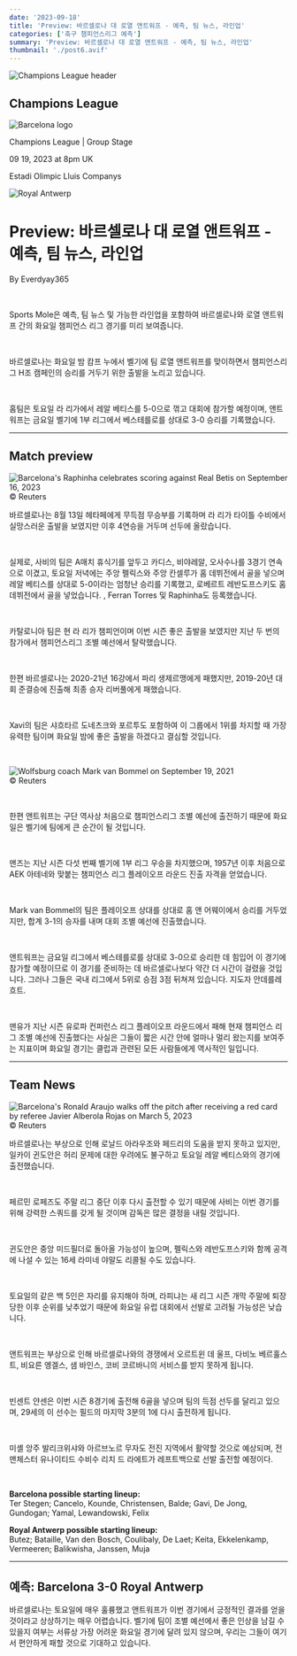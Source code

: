 ```yaml
---
date: '2023-09-18'
title: 'Preview: 바르셀로나 대 로열 앤트워프 - 예측, 팀 뉴스, 라인업'
categories: ['축구 챔피언스리그 예측']
summary: 'Preview: 바르셀로나 대 로열 앤트워프 - 예측, 팀 뉴스, 라인업'
thumbnail: './post6.avif'
---
```


![Champions League header](https://sm.imgix.net/19/40/cl-header.jpg?w=676&h=60&auto=compress,format&fit=clip 'Champions League header')

## Champions League

![Barcelona logo](https://sm.imgix.net/19/06/barlog.png?w=60&h=60&auto=compress,format&fit=clip 'Barcelona logo')

Champions League | Group Stage

09 19, 2023 at 8pm UK

Estadi Olimpic Lluis Companys

![Royal Antwerp](https://sm.imgix.net/23/29/antlog.png?w=60&h=60&auto=compress,format&fit=clip 'Royal Antwerp')

# Preview: 바르셀로나 대 로열 앤트워프 - 예측, 팀 뉴스, 라인업

By Everdyay365

<br />

Sports Mole은 예측, 팀 뉴스 및 가능한 라인업을 포함하여 바르셀로나와 로열 앤트워프 간의 화요일 챔피언스 리그 경기를 미리 보여줍니다.

<br />

바르셀로나는 화요일 밤 캄프 누에서 벨기에 팀 로열 앤트워프를 맞이하면서 챔피언스리그 H조 캠페인의 승리를 거두기 위한 출발을 노리고 있습니다.

<br />

홈팀은 토요일 라 리가에서 레알 베티스를 5-0으로 꺾고 대회에 참가할 예정이며, 앤트워프는 금요일 벨기에 1부 리그에서 베스테를로를 상대로 3-0 승리를 기록했습니다.

---

## Match preview

![Barcelona's Raphinha celebrates scoring against Real Betis on September 16, 2023](https://sm.imgix.net/23/37/barbet.JPG?w=640&h=480&auto=compress,format&fit=clip "Barcelona's Raphinha celebrates scoring against Real Betis on September 16, 2023")<br/>© Reuters

바르셀로나는 8월 13일 헤타페에게 무득점 무승부를 기록하며 라 리가 타이틀 수비에서 실망스러운 출발을 보였지만 이후 4연승을 거두며 선두에 올랐습니다.

<br />

실제로, 사비의 팀은 A매치 휴식기를 앞두고 카디스, 비야레알, 오사수나를 3경기 연속으로 이겼고, 토요일 저녁에는 주앙 펠릭스와 주앙 칸셀루가 홈 데뷔전에서 골을 넣으며 레알 베티스를 상대로 5-0이라는 엄청난 승리를 기록했고, 로베르트 레반도프스키도 홈 데뷔전에서 골을 넣었습니다. , Ferran Torres 및 Raphinha도 등록했습니다.

<br />

카탈로니아 팀은 현 라 리가 챔피언이며 이번 시즌 좋은 출발을 보였지만 지난 두 번의 참가에서 챔피언스리그 조별 예선에서 탈락했습니다.

<br />

한편 바르셀로나는 2020-21년 16강에서 파리 생제르맹에게 패했지만, 2019-20년 대회 준결승에 진출해 최종 승자 리버풀에게 패했습니다.

<br />

Xavi의 팀은 샤흐타르 도네츠크와 포르투도 포함하여 이 그룹에서 1위를 차지할 때 가장 유력한 팀이며 화요일 밤에 좋은 출발을 하겠다고 결심할 것입니다.

<br />

![Wolfsburg coach Mark van Bommel on September 19, 2021](https://sm.imgix.net/21/37/mark-van-bommel.jpg?w=640&h=480&auto=compress,format&fit=clip 'Wolfsburg coach Mark van Bommel on September 19, 2021')<br/>© Reuters

<br />

한편 앤트워프는 구단 역사상 처음으로 챔피언스리그 조별 예선에 출전하기 때문에 화요일은 벨기에 팀에게 큰 순간이 될 것입니다.

<br />

맨즈는 지난 시즌 다섯 번째 벨기에 1부 리그 우승을 차지했으며, 1957년 이후 처음으로 AEK 아테네와 맞붙는 챔피언스 리그 플레이오프 라운드 진출 자격을 얻었습니다.

<br />

Mark van Bommel의 팀은 플레이오프 상대를 상대로 홈 앤 어웨이에서 승리를 거두었지만, 합계 3-1의 승자를 내며 대회 조별 예선에 진출했습니다.

<br />

앤트워프는 금요일 리그에서 베스테를로를 상대로 3-0으로 승리한 데 힘입어 이 경기에 참가할 예정이므로 이 경기를 준비하는 데 바르셀로나보다 약간 더 시간이 걸렸을 것입니다. 그러나 그들은 국내 리그에서 5위로 승점 3점 뒤쳐져 있습니다. 지도자 안데를레흐트.

<br />

맨유가 지난 시즌 유로파 컨퍼런스 리그 플레이오프 라운드에서 패해 현재 챔피언스 리그 조별 예선에 진출했다는 사실은 그들이 짧은 시간 안에 얼마나 멀리 왔는지를 보여주는 지표이며 화요일 경기는 클럽과 관련된 모든 사람들에게 역사적인 일입니다.

---

## Team News

![Barcelona's Ronald Araujo walks off the pitch after receiving a red card by referee Javier Alberola Rojas on March 5, 2023](https://sm.imgix.net/23/10/ronald-araujo.jpg?w=640&h=480&auto=compress,format&fit=clip "Barcelona's Ronald Araujo walks off the pitch after receiving a red card by referee Javier Alberola Rojas on March 5, 2023")<br/>© Reuters

바르셀로나는 부상으로 인해 로날드 아라우조와 페드리의 도움을 받지 못하고 있지만, 일카이 귄도안은 허리 문제에 대한 우려에도 불구하고 토요일 레알 베티스와의 경기에 출전했습니다.

<br />

페르민 로페즈도 주말 리그 중단 이후 다시 출전할 수 있기 때문에 사비는 이번 경기를 위해 강력한 스쿼드를 갖게 될 것이며 감독은 많은 결정을 내릴 것입니다.

<br />

귄도안은 중앙 미드필더로 돌아올 가능성이 높으며, 펠릭스와 레반도프스키와 함께 공격에 나설 수 있는 16세 라미네 야말도 리콜될 수도 있습니다.

<br />

토요일의 같은 백 5인은 자리를 유지해야 하며, 라피냐는 새 리그 시즌 개막 주말에 퇴장당한 이후 순위를 낮추었기 때문에 화요일 유럽 대회에서 선발로 고려될 가능성은 낮습니다.

<br />

앤트워프는 부상으로 인해 바르셀로나와의 경쟁에서 오르트윈 데 울프, 다비노 베르훌스트, 비요른 엥겔스, 샘 바인스, 코비 코르바니의 서비스를 받지 못하게 됩니다.

<br />

빈센트 얀센은 이번 시즌 8경기에 출전해 6골을 넣으며 팀의 득점 선두를 달리고 있으며, 29세의 이 선수는 필드의 마지막 3분의 1에 다시 출전하게 됩니다.

<br />

미셸 앙주 발리크위샤와 아르브노르 무자도 전진 지역에서 활약할 것으로 예상되며, 전 맨체스터 유나이티드 수비수 리치 드 라에트가 레프트백으로 선발 출전할 예정이다.

<br />

**Barcelona possible starting lineup:**  
Ter Stegen; Cancelo, Kounde, Christensen, Balde; Gavi, De Jong, Gundogan; Yamal, Lewandowski, Felix

**Royal Antwerp possible starting lineup:**  
Butez; Bataille, Van den Bosch, Coulibaly, De Laet; Keita, Ekkelenkamp, Vermeeren; Balikwisha, Janssen, Muja

---

## 예측: Barcelona 3-0 Royal Antwerp

바르셀로나는 토요일에 매우 훌륭했고 앤트워프가 이번 경기에서 긍정적인 결과를 얻을 것이라고 상상하기는 매우 어렵습니다. 벨기에 팀이 조별 예선에서 좋은 인상을 남길 수 있을지 여부는 서류상 가장 어려운 화요일 경기에 달려 있지 않으며, 우리는 그들이 여기서 편안하게 패할 것으로 기대하고 있습니다.
